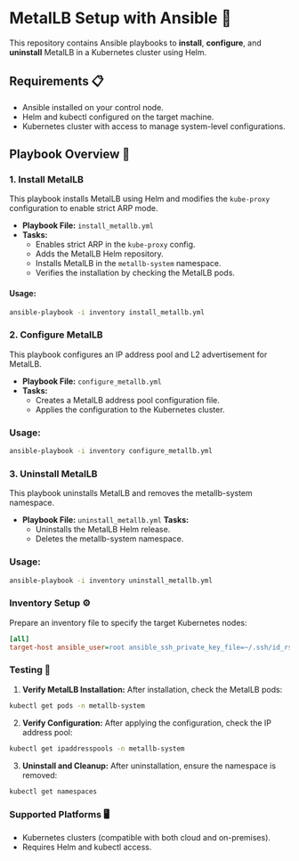 # MetalLB Setup with Ansible 🚀

This repository contains Ansible playbooks to **install**, **configure**, and **uninstall** MetalLB in a Kubernetes cluster using Helm.

## Requirements 📋

- Ansible installed on your control node.
- Helm and kubectl configured on the target machine.
- Kubernetes cluster with access to manage system-level configurations.

## Playbook Overview 📝

### 1. Install MetalLB

This playbook installs MetalLB using Helm and modifies the `kube-proxy` configuration to enable strict ARP mode.

- **Playbook File:** `install_metallb.yml`
- **Tasks:**
  - Enables strict ARP in the `kube-proxy` config.
  - Adds the MetalLB Helm repository.
  - Installs MetalLB in the `metallb-system` namespace.
  - Verifies the installation by checking the MetalLB pods.

#### Usage:

```bash
ansible-playbook -i inventory install_metallb.yml
```

### 2. Configure MetalLB
This playbook configures an IP address pool and L2 advertisement for MetalLB.

* **Playbook File:** `configure_metallb.yml`
* **Tasks:**
    * Creates a MetalLB address pool configuration file.
    * Applies the configuration to the Kubernetes cluster.
### Usage:
```bash
ansible-playbook -i inventory configure_metallb.yml
```
### 3. Uninstall MetalLB
This playbook uninstalls MetalLB and removes the metallb-system namespace.

* **Playbook File:** `uninstall_metallb.yml`
**Tasks:**
    * Uninstalls the MetalLB Helm release.
    * Deletes the metallb-system namespace.
### Usage:

```bash
ansible-playbook -i inventory uninstall_metallb.yml
```
### Inventory Setup ⚙️
Prepare an inventory file to specify the target Kubernetes nodes:

```ini
[all]
target-host ansible_user=root ansible_ssh_private_key_file=~/.ssh/id_rsa
```
### Testing 🧪
1. **Verify MetalLB Installation:** After installation, check the MetalLB pods:

```bash
kubectl get pods -n metallb-system
```
2. **Verify Configuration:** After applying the configuration, check the IP address pool:
```bash
kubectl get ipaddresspools -n metallb-system
```
3. **Uninstall and Cleanup:** After uninstallation, ensure the namespace is removed:
```bash
kubectl get namespaces
```
### Supported Platforms 🖥️
* Kubernetes clusters (compatible with both cloud and on-premises).
* Requires Helm and kubectl access.